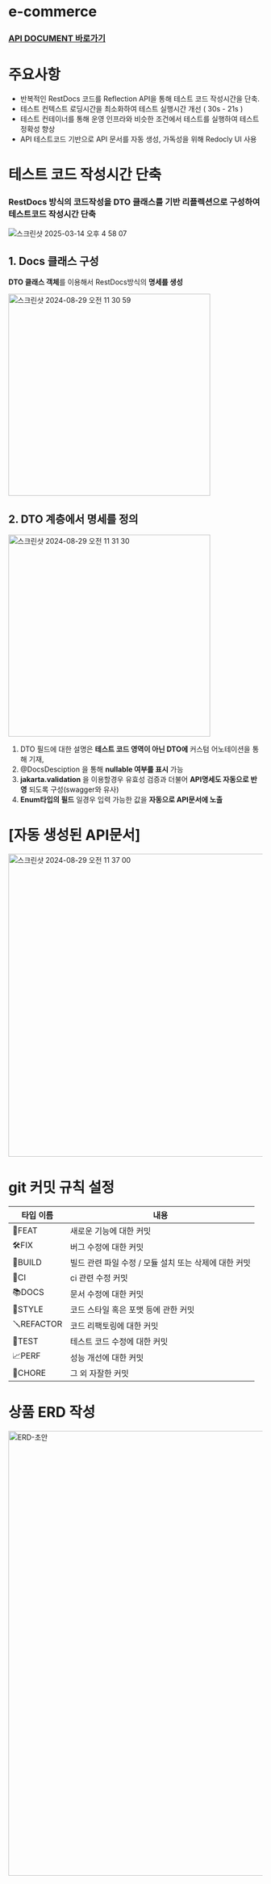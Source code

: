 # e-commerce
### [API DOCUMENT 바로가기](https://seokjun7410.github.io/e-commerce/redoc-2402151414.html)

# 주요사항
- 반복적인 RestDocs 코드를 Reflection API을 통해 테스트 코드 작성시간을 단축.
- 테스트 컨텍스트 로딩시간을 최소화하여 테스트 실행시간 개선 ( 30s - 21s )
- 테스트 컨테이너를 통해 운영 인프라와 비슷한 조건에서 테스트를 실행하여 테스트 정확성 향상
- API 테스트코드 기반으로 API 문서를 자동 생성, 가독성을 위해 Redocly UI 사용

# 테스트 코드 작성시간 단축
### RestDocs 방식의 코드작성을 DTO 클래스를 기반 리플렉션으로 구성하여 테스트코드 작성시간 단축
![스크린샷 2025-03-14 오후 4 58 07](https://github.com/user-attachments/assets/a4915712-0b75-4e18-a154-7a31166e0af6)


## 1. Docs 클래스 구성
 **DTO 클래스 객체**를 이용해서 RestDocs방식의 **명세를 생성**

<img width="400" alt="스크린샷 2024-08-29 오전 11 30 59" src="https://github.com/user-attachments/assets/b72c5226-2cbc-413c-9c83-87c22a440d0f">


## 2. DTO 계층에서 명세를 정의

<img width="400" alt="스크린샷 2024-08-29 오전 11 31 30" src="https://github.com/user-attachments/assets/f059e5a8-6aa6-4ecf-9072-e9976d08fcc3">

1. DTO 필드에 대한 설명은 **테스트 코드 영역이 아닌 DTO에** 커스텀 어노테이션을 통해 기재,
2. @DocsDesciption 을 통해 **nullable 여부를 표시** 가능 
3. **jakarta.validation** 을 이용할경우 유효성 검증과 더불어 **API명세도 자동으로 반영** 되도록 구성(swagger와 유사)
4. **Enum타입의 필드** 일경우 입력 가능한 값을 **자동으로 API문서에 노출**




# [자동 생성된 API문서]
<img width="600" alt="스크린샷 2024-08-29 오전 11 37 00" src="https://github.com/user-attachments/assets/ae30f248-ba7e-4749-8956-52b0f264b402">






# git 커밋 규칙 설정

 타입 이름      |내용|
|------------|---|
| 🔨FEAT     |새로운 기능에 대한 커밋|
| 🛠️FIX     |버그 수정에 대한 커밋|
| 🧱BUILD    |빌드 관련 파일 수정 / 모듈 설치 또는 삭제에 대한 커밋|
| 🤖CI       |ci 관련 수정 커밋|
| 📚DOCS     | 문서 수정에 대한 커밋|
| 🚿STYLE    | 코드 스타일 혹은 포맷 등에 관한 커밋|
| 🪛REFACTOR | 코드 리팩토링에 대한 커밋|
| 🔬TEST     | 테스트 코드 수정에 대한 커밋|
| 📈PERF     |성능 개선에 대한 커밋|
| 📄CHORE    | 그 외 자잘한 커밋|


# 상품 ERD 작성
<img width="881" alt="ERD-초안" src="https://github.com/seokjun7410/e-commerce/assets/47974623/c0b1422a-e2ee-4f80-bdd5-b322b9fd92e0">
